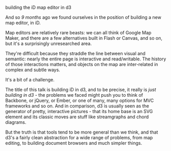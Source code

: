 building the iD map editor in d3 

And so _9 months_ ago we found ourselves in the position of building a new
map editor, in iD.

Map editors are relatively rare beasts: we can all think of Google Map Maker,
and there are a few alternatives built in Flash or Canvas, and so on, but
it's a surprisingly unresearched area.

They're difficult because they straddle the line between visual and semantic:
nearly the entire page is interactive and read/writable. The history of
those interactions matters, and objects on the map are inter-related in complex
and subtle ways.

It's a bit of a challenge.

The title of this talk is building iD in d3, and to be precise, it really is
_just building in d3_ - the problems we faced might push you to think of
Backbone, or jQuery, or Ember, or one of many, many options for MVC frameworks
and so on. And in comparison, d3 is usually seen as the generator of pretty,
interactive pictures - that its home base is an SVG element and its classic moves
are stuff like streamgraphs and chord diagrams.

But the truth is that tools tend to be more general than we think, and that
d3's a fairly clean abstraction for a wide range of problems, from map
editing, to building document browsers and much simpler things.
